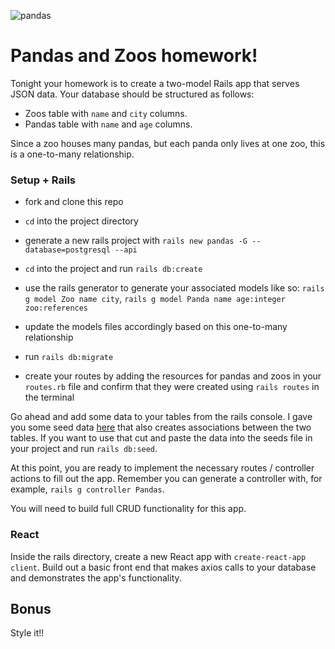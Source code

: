 ![pandas](https://media3.giphy.com/media/TRuV1HrNrNmP6/giphy.gif)

# Pandas and Zoos homework!

Tonight your homework is to create a two-model Rails app that serves JSON data. Your database should be structured as follows:

- Zoos table with `name` and `city` columns.
- Pandas table with `name` and `age` columns.

Since a zoo houses many pandas, but each panda only lives at one zoo, this is a one-to-many relationship.

### Setup + Rails

- fork and clone this repo

- `cd` into the project directory

- generate a new rails project with `rails new pandas -G --database=postgresql --api`

- `cd` into the project and run `rails db:create`

- use the rails generator to generate your associated models like so: `rails g model Zoo name city`, `rails g model Panda name age:integer zoo:references`

- update the models files accordingly based on this one-to-many relationship

- run `rails db:migrate`

- create your routes by adding the resources for pandas and zoos in your `routes.rb` file and confirm that they were created using `rails routes` in the terminal

Go ahead and add some data to your tables from the rails console. I gave you some seed data [here](seeds.rb) that also creates associations between the two tables. If you want to use that cut and paste the data into the seeds file in your project and run `rails db:seed`.

At this point, you are ready to implement the necessary routes / controller actions to fill out the app. Remember you can generate a controller with, for example, `rails g controller Pandas`. 

You will need to build full CRUD functionality for this app.

### React

Inside the rails directory, create a new React app with `create-react-app client`. Build out a basic front end that makes axios calls to your database and demonstrates the app's functionality.

## Bonus

Style it!!
